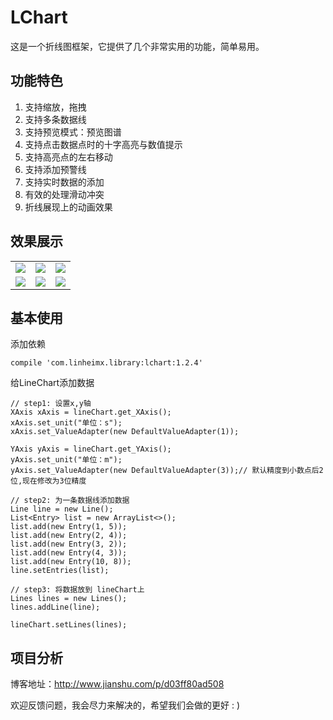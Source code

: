 # LChart
这是一个折线图框架，它提供了几个非常实用的功能，简单易用。

## 功能特色
1. 支持缩放，拖拽
2. 支持多条数据线
3. 支持预览模式：预览图谱
4. 支持点击数据点时的十字高亮与数值提示
5. 支持高亮点的左右移动
6. 支持添加预警线
7. 支持实时数据的添加
8. 有效的处理滑动冲突
9. 折线展现上的动画效果


## 效果展示
<table align="center">
    <tr>
        <td><img src="https://github.com/linheimx/LChart/blob/master/art/l_basic.png"/></td>
        <td><img src="https://github.com/linheimx/LChart/blob/master/art/l_warn.png"/></td>
        <td><img src="https://github.com/linheimx/LChart/blob/master/art/l_multi.png"/></td>
    </tr>
    <tr>
        <td><img src="https://github.com/linheimx/LChart/blob/master/art/l_func.png"/></td>
        <td><img src="https://github.com/linheimx/LChart/blob/master/art/l_preview.png"/></td>
        <td><img src="https://github.com/linheimx/LChart/blob/master/art/l_realtime.png"/></td>
    </tr>
</table>


## 基本使用
添加依赖
```
compile 'com.linheimx.library:lchart:1.2.4'
```
给LineChart添加数据

```
// step1: 设置x,y轴
XAxis xAxis = lineChart.get_XAxis();
xAxis.set_unit("单位：s");
xAxis.set_ValueAdapter(new DefaultValueAdapter(1));

YAxis yAxis = lineChart.get_YAxis();
yAxis.set_unit("单位：m");
yAxis.set_ValueAdapter(new DefaultValueAdapter(3));// 默认精度到小数点后2位,现在修改为3位精度

// step2: 为一条数据线添加数据
Line line = new Line();
List<Entry> list = new ArrayList<>();
list.add(new Entry(1, 5));
list.add(new Entry(2, 4));
list.add(new Entry(3, 2));
list.add(new Entry(4, 3));
list.add(new Entry(10, 8));
line.setEntries(list);

// step3: 将数据放到 lineChart上
Lines lines = new Lines();
lines.addLine(line);

lineChart.setLines(lines);
```

## 项目分析
博客地址：http://www.jianshu.com/p/d03ff80ad508

欢迎反馈问题，我会尽力来解决的，希望我们会做的更好 : )